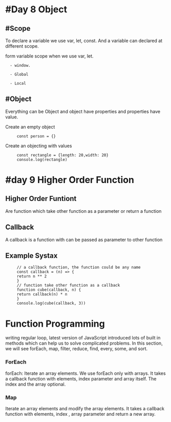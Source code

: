 # #Day 8 Object

   ## #Scope
   To declare a variable we use var, let, const. And a variable can declared at different scope. 
   
   form variable scope when we use var, let.
   
      - window. 
      
      - Global
      
      - Local
   
   
  ## #Object
  Everything can be Object and object have properties and properties have value.
      
   Create an empty object
      
         const person = {}
   
   Create an objecting with values
         
         const rectangle = {length: 20,width: 20}
         console.log(rectangle)
         
         
# #day 9 Higher Order Function
      
   ## Higher Order Funtiont 
   Are function which take other function as a parameter or return a function 
   ## Callback    
   A callback is a function with can be passed as parameter to other function
       
   ## Example Systax
         // a callback function, the function could be any name
         const callback = (n) => {
         return n ** 2
         }
         // function take other function as a callback
         function cube(callback, n) {
         return callback(n) * n
         }
         console.log(cube(callback, 3))
   
   # Function Programming
   writing regular loop, latest version of JavaScript introduced lots of built in methods which can help us to solve complicated problems. In this section, we will see forEach, map, filter, reduce, find, every, some, and sort.
   ### ForEach
   forEach: Iterate an array elements. We use forEach only with arrays. It takes a callback function with elements, 
   index parameter and array itself. The index and the array optional.
   
   ### Map
   Iterate an array elements and modify the array elements. It takes a callback function with elements, index , array parameter and return a new array.
   
   ###
   
      
